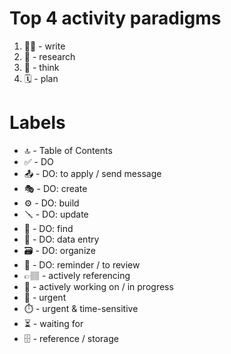 # Top 4 activity paradigms

1. ✍🏽 - write
2. 📓 - research
3. 🧠 - think
4. 🗓️ - plan


# Labels

- 🔝 - Table of Contents
- ✅ - DO
- 📤 - DO: to apply / send message
- 🎭 - DO: create
- ⚙️ - DO: build
- 🪛 - DO: update
- 🔎 - DO: find
- 💾 - DO: data entry
- 🗃️ - DO: organize
- 🔁 - DO: reminder / to review
- 👉🏽 - actively referencing
- 🚧 - actively working on / in progress
- 🚨 - urgent
- ⏱️ - urgent & time-sensitive
- ⏳ - waiting for
- 🗄️ - reference / storage

